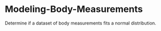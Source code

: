 # Modeling-Body-Measurements
Determine if a dataset of body measurements fits a normal distribution.
